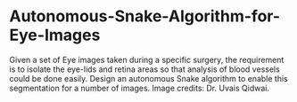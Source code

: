# Autonomous-Snake-Algorithm-for-Eye-Images

Given a set of Eye images taken during a specific surgery, the requirement is to isolate the eye-lids and retina areas so that analysis of blood vessels could be done easily. Design an autonomous Snake algorithm to enable this segmentation for a number of images. Image credits: Dr. Uvais Qidwai.
